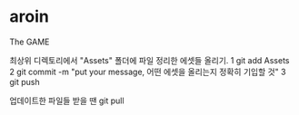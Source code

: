 # aroin
The GAME 

최상위 디렉토리에서 "Assets" 폴더에 파일 정리한 에셋들 올리기. 
1 git add Assets 
2 git commit -m "put your message, 어떤 에셋을 올리는지 정확히 기입할 것" 
3 git push 

업데이트한 파일들 받을 땐 
git pull 